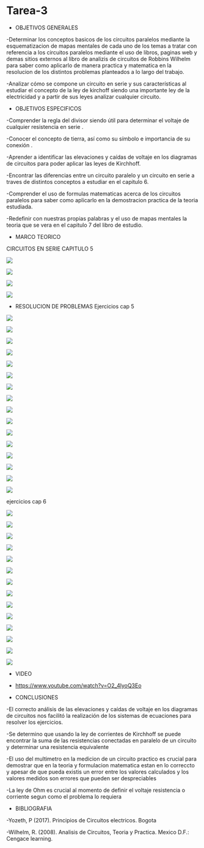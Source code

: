 # Tarea-3

- OBJETIVOS GENERALES

-Determinar los conceptos basicos de los circuitos paralelos mediante la esquematizacion de mapas mentales de cada uno de los temas a tratar con referencia a los circuitos paralelos mediante el uso de libros, paginas web y demas sitios externos al libro  de analizis de circuitos de Robbins Wilhelm para saber como aplicarlo de manera practica y matematica en la resolucion de los distintos problemas planteados a lo largo del trabajo.

-Analizar cómo se compone un circuito en serie y sus características al estudiar el concepto de la ley de kirchoff siendo una importante ley de la electricidad y a partir de sus leyes analizar cualquier circuito.


- OBJETIVOS ESPECIFICOS



-Comprender la regla del divisor siendo útil para determinar el voltaje de cualquier resistencia en serie .

-Conocer el concepto de tierra, así como su símbolo e importancia de su conexión .

-Aprender a identificar las elevaciones y caídas de voltaje en los diagramas de circuitos para poder aplicar las leyes de Kirchhoff.

-Encontrar las diferencias entre un circuito paralelo y un circuito en serie a traves de distintos conceptos a estudiar en el capitulo 6.

-Comprender el uso de formulas matematicas acerca de los circuitos paralelos para saber como aplicarlo en la demostracion practica de la teoria estudiada.

-Redefinir con nuestras propias palabras y el uso de mapas mentales la teoria que se vera en el capitulo 7 del libro de estudio.

- MARCO TEORICO

CIRCUITOS EN SERIE CAPITULO 5 

![](https://user-images.githubusercontent.com/84998005/121975459-45a8e200-cd47-11eb-8459-b0578504206f.png)


![](https://user-images.githubusercontent.com/84998013/121971337-222d6980-cd3e-11eb-913d-ca13ba86cb19.png)

![](https://user-images.githubusercontent.com/84998013/121971433-54d76200-cd3e-11eb-9cbf-0a8d3a87f6d1.png)






![](https://user-images.githubusercontent.com/84397282/121798033-8854a800-cbe9-11eb-90bf-16d2089883d5.jpg)

- RESOLUCION DE PROBLEMAS
Ejercicios cap 5

![](https://user-images.githubusercontent.com/84397282/121998961-4acf5680-cd72-11eb-9d39-06c6f5f13688.jpg)

![](https://user-images.githubusercontent.com/84397282/121998965-4c008380-cd72-11eb-9ae5-341172daba6d.jpg)

![](https://user-images.githubusercontent.com/84397282/121998966-4c991a00-cd72-11eb-9707-cfbcdc45a491.jpg)

![](https://user-images.githubusercontent.com/84397282/121998968-4d31b080-cd72-11eb-8223-68fcb4b9ac65.jpg)

![](https://user-images.githubusercontent.com/84397282/121998970-4dca4700-cd72-11eb-8301-f86f3bbf2f08.jpg)

![](https://user-images.githubusercontent.com/84397282/121998972-4dca4700-cd72-11eb-9d1f-e74749885d85.jpg)

![](https://user-images.githubusercontent.com/84397282/121998974-4dca4700-cd72-11eb-9f25-041145417716.jpg)

![](https://user-images.githubusercontent.com/84397282/121998976-4e62dd80-cd72-11eb-82b0-5ec1b06779e3.jpg)

![](https://user-images.githubusercontent.com/84397282/121998978-4e62dd80-cd72-11eb-8c6a-26719cbdcc4d.jpg)

![](https://user-images.githubusercontent.com/84397282/121998980-4efb7400-cd72-11eb-98ce-24dee652755b.jpg)

![](https://user-images.githubusercontent.com/84397282/121998981-4efb7400-cd72-11eb-8e33-06abaf2cb497.jpg)

![](https://user-images.githubusercontent.com/84397282/121998982-4f940a80-cd72-11eb-9eea-393ce6aa49d4.jpg)

![](https://user-images.githubusercontent.com/84397282/121998984-4f940a80-cd72-11eb-8b80-386e746a6be8.jpg)

![](https://user-images.githubusercontent.com/84397282/121998986-4f940a80-cd72-11eb-85a0-c5e404731a52.jpg)

![](https://user-images.githubusercontent.com/84397282/121998987-502ca100-cd72-11eb-8724-4415d783b282.jpg)

![](https://user-images.githubusercontent.com/84397282/121998991-50c53780-cd72-11eb-910c-f2da14d2cb4c.jpg)



ejercicios cap 6

![](https://user-images.githubusercontent.com/84998013/121970682-ae3e9180-cd3c-11eb-896e-e45293e15c72.png)

![](https://user-images.githubusercontent.com/84998013/121970815-02497600-cd3d-11eb-8439-68eed71b94b6.png)

![](https://user-images.githubusercontent.com/84998013/121970897-25742580-cd3d-11eb-89e3-06223e39b584.png)

![](https://user-images.githubusercontent.com/84998013/121970937-40469a00-cd3d-11eb-9e63-89b1f07ac77f.png)

![](https://user-images.githubusercontent.com/84998013/121970965-548a9700-cd3d-11eb-8fa6-8ec907437034.png)










![](https://user-images.githubusercontent.com/84998013/121971011-69ffc100-cd3d-11eb-9418-f7ead198dbc9.png)

![](https://user-images.githubusercontent.com/84397282/121983769-7bee5d80-cd57-11eb-9b95-f55103f62351.jpg)

![](https://user-images.githubusercontent.com/84397282/121983775-7d1f8a80-cd57-11eb-8c6a-21e639c2e5cc.jpg)

![](https://user-images.githubusercontent.com/84397282/121983779-7d1f8a80-cd57-11eb-8910-dcd1c2c1e643.jpg)

![](https://user-images.githubusercontent.com/84397282/121983781-7db82100-cd57-11eb-9f9d-f82796f16aca.jpg)

![](https://user-images.githubusercontent.com/84397282/121983781-7db82100-cd57-11eb-9f9d-f82796f16aca.jpg)

![](https://user-images.githubusercontent.com/84397282/121983782-7db82100-cd57-11eb-9ab6-2cc9bb49bc14.jpg)

![](https://user-images.githubusercontent.com/84397282/121983784-7db82100-cd57-11eb-9a2d-5d0822f415fe.jpg)

![](https://user-images.githubusercontent.com/84397282/121983785-7db82100-cd57-11eb-9aad-0d555e0ddb92.jpg)







- VIDEO

- https://www.youtube.com/watch?v=O2_4lyoQ3Eo

- CONCLUSIONES

-El correcto análisis de las elevaciones y caídas de voltaje en los diagramas de circuitos nos facilitó la realización de los sistemas de ecuaciones para resolver los ejercicios. 

-Se determino que usando la ley de  corrientes de Kirchhoff se puede encontrar la suma de las resistencias conectadas en paralelo de un circuito  y determinar una resistencia equivalente

-El uso del multimetro en la medicion de un circuito practico es crucial para demostrar que en la teoria y formulacion matematica estan en lo correccto y apesar de que pueda existis un error entre los valores calculados y los valores medidos son errores que pueden ser despreciables

-La ley de Ohm es crucial al momento de definir el voltaje resistencia o corriente segun como el problema lo requiera 


- BIBLIOGRAFIA

-Yozeth, P (2017). Principios de Circuitos electricos. Bogota

-Wilhelm, R. (2008). Analisis de Circuitos, Teoria y Practica. Mexico D.F.: Cengace learning.



